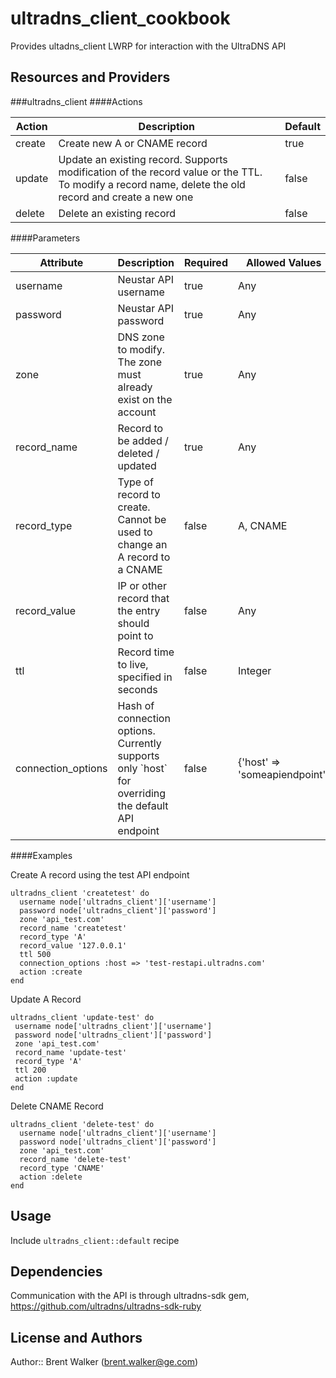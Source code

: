 # ultradns_client_cookbook

Provides ultadns_client LWRP for interaction with the UltraDNS API

## Resources and Providers
###ultradns_client
####Actions
<table>
  <thead>
    <tr>
      <th>Action</th>
      <th>Description</th>
      <th>Default</th>
    </tr>
  </thead>
  <tr>
    <td>create</td>
    <td>Create new A or CNAME record</td>
    <td>true</td>
  </tr>
  <tr>
    <td>update</td>
    <td>Update an existing record. Supports modification of the record value or the TTL. To modify a record name, delete the old record and create a new one</td>
    <td>false</td>
  </tr>
  <tr>
    <td>delete</td>
    <td>Delete an existing record</td>
    <td>false</td>
  </tr>
</table>

####Parameters
<table>
  <thead>
    <tr>
      <th>Attribute</th>
      <th>Description</th>
      <th>Required</th>
      <th>Allowed Values</th>
      <th>Default</th>
    </tr>
  </thead>
  <tr>
    <td>username</td>
    <td>Neustar API username</td>
    <td>true</td>
    <td>Any</td>
    <td>None</td>
  </tr>
  <tr>
    <td>password</td>
    <td>Neustar API password</td>
    <td>true</td>
    <td>Any</td>
    <td>None</td>
  </tr>
  <tr>
    <td>zone</td>
    <td>DNS zone to modify. The zone must already exist on the account</td>
    <td>true</td>
    <td>Any</td>
    <td>None</td>
  </tr>
  <tr>
    <td>record_name</td>
    <td>Record to be added / deleted / updated</td>
    <td>true</td>
    <td>Any</td>
    <td>None</td>
  </tr>
  <tr>
    <td>record_type</td>
    <td>Type of record to create. Cannot be used to change an A record to a CNAME</td>
    <td>false</td>
    <td>A, CNAME</td>
    <td>None</td>
  </tr>
  <tr>
    <td>record_value</td>
    <td>IP or other record that the entry should point to</td>
    <td>false</td>
    <td>Any</td>
    <td>None</td>
  </tr>
  <tr>
    <td>ttl</td>
    <td>Record time to live, specified in seconds</td>
    <td>false</td>
    <td>Integer</td>
    <td>300</td>
  </tr>
  <tr>
    <td>connection_options</td> 
    <td>
      Hash of connection options. Currently supports only `host` for overriding the default API endpoint
    </td>
    <td>false</td>
    <td>{'host' => 'someapiendpoint'}</td>
    <td>{}</td>
  </tr>
</table>

####Examples

Create A record using the test API endpoint

    ultradns_client 'createtest' do
      username node['ultradns_client']['username']
      password node['ultradns_client']['password']
      zone 'api_test.com'
      record_name 'createtest'
      record_type 'A'
      record_value '127.0.0.1'
      ttl 500
      connection_options :host => 'test-restapi.ultradns.com'
      action :create
    end

Update A Record

    ultradns_client 'update-test' do
     username node['ultradns_client']['username']
     password node['ultradns_client']['password']
     zone 'api_test.com'
     record_name 'update-test'
     record_type 'A'
     ttl 200
     action :update
    end

Delete CNAME Record

    ultradns_client 'delete-test' do
      username node['ultradns_client']['username']
      password node['ultradns_client']['password']
      zone 'api_test.com'
      record_name 'delete-test'
      record_type 'CNAME'
      action :delete
    end

## Usage

Include `ultradns_client::default` recipe

## Dependencies
Communication with the API is through ultradns-sdk gem, <https://github.com/ultradns/ultradns-sdk-ruby>

## License and Authors

Author:: Brent Walker (<brent.walker@ge.com>)
